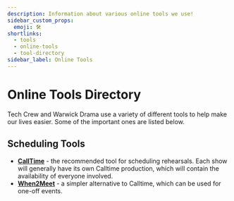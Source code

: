 ```yaml
---
description: Information about various online tools we use!
sidebar_custom_props:
  emoji: 🛠️
shortlinks:
  - tools
  - online-tools
  - tool-directory
sidebar_label: Online Tools
---
```


# Online Tools Directory

Tech Crew and Warwick Drama use a variety of different tools to help make our lives easier. Some of the important ones
are listed below.

## Scheduling Tools

- **[CallTime](/wiki/directories/tools/calltime)** - the recommended tool for scheduling rehearsals. Each show will
  generally have its own Calltime production, which will contain the availability of everyone involved.
- **[When2Meet](https://www.when2meet.com/)** - a simpler alternative to Calltime, which can be used for one-off events.
